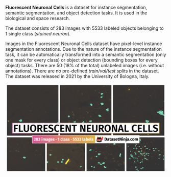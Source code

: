 **Fluorescent Neuronal Cells** is a dataset for instance segmentation, semantic segmentation, and object detection tasks. It is used in the biological and space research. 

The dataset consists of 283 images with 5533 labeled objects belonging to 1 single class (*stained neuron*).

Images in the Fluorescent Neuronal Cells dataset have pixel-level instance segmentation annotations. Due to the nature of the instance segmentation task, it can be automatically transformed into a semantic segmentation (only one mask for every class) or object detection (bounding boxes for every object) tasks. There are 50 (18% of the total) unlabeled images (i.e. without annotations). There are no pre-defined <i>train/val/test</i> splits in the dataset. The dataset was released in 2021 by the University of Bologna, Italy.

<img src="https://github.com/dataset-ninja/fluorescent-neuronal-cells/raw/main/visualizations/poster.png">
